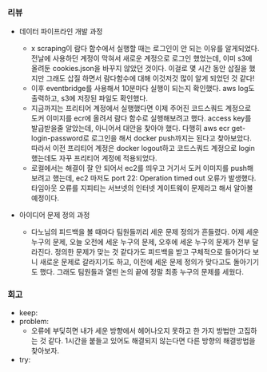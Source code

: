 ### 리뷰
- 데이터 파이프라인 개발 과정
  - x scraping이 람다 함수에서 실행할 때는 로그인이 안 되는 이유를 알게되었다.
    전날에 사용하던 계정이 막혀서 새로운 계정으로 로그인 했었는데, 이미 s3에 올려둔 cookies.json을 바꾸지 않았던 것이다.
    이걸로 몇 시간 동안 삽질을 했지만 그래도 삽질 하면서 람다함수에 대해 이것저것 많이 알게 되었던 것 같다!
  - 이후 eventbridge를 사용해서 10분마다 실행이 되는지 확인했다. aws log도 출력하고, s3에 저장된 파일도 확인했다.
  - 지금까지는 프리티어 계정에서 실행했다면 이제 주어진 코드스쿼드 계정으로 도커 이미지를 ecr에 올려서 람다 함수로 실행해보려고 했다.
    access key를 발급받을줄 알았는데, 아니어서 대안을 찾아야 했다. 다행히 aws ecr get-login-password로 로그인을 해서 docker push까지는 된다고 찾아보았다.
    따라서 이전 프리티어 계정은 docker logout하고 코드스쿼드 계정으로 login했는데도 자꾸 프리티어 계정에 적용되었다.
  - 로컬에서는 해결이 잘 안 되어서 ec2를 띄우고 거기서 도커 이미지를 push해보려고 했는데, ec2 마저도 port 22: Operation timed out 오류가 발생했다.
    타임아웃 오류를 지피티는 서브넷의 인터넷 게이트웨이 문제라고 해서 알아볼 예정이다.

- 아이디어 문제 정의 과정
  - 다노님의 피드백을 볼 때마다 팀원들끼리 세운 문제 정의가 흔들렸다.
    어제 세운 누구의 문제, 오늘 오전에 세운 누구의 문제, 오후에 세운 누구의 문제가 전부 달라진다.
    정의한 문제가 맞는 것 같다가도 피드백을 받고 구체적으로 들어가다 보니 새로운 문제로 갈라지기도 하고, 이전에 세운 문제 정의가 맞다고도 돌아기기도 했다.
    그래도 팀원들과 열띤 논의 끝에 정말 최종 누구의 문제를 세웠다.

    
### 회고
- keep:
- problem:
  - 오류에 부딪히면 내가 세운 방향에서 헤어나오지 못하고 한 가지 방법만 고집하는 것 같다.
    1시간을 붙들고 있어도 해결되지 않는다면 다른 방향의 해결방법을 찾아보자.
- try:
